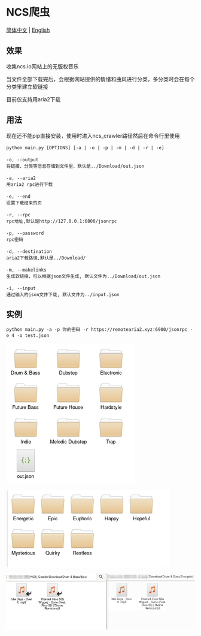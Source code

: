 
# NCS爬虫

[简体中文](./README_zh.md) | [English](./README.md)

## 效果

收集ncs.io网站上的无版权音乐

当文件全部下载完后，会根据网站提供的情绪和曲风进行分类，多分类时会在每个分类里建立软链接

目前仅支持用aria2下载

## 用法

现在还不能pip直接安装，使用时进入ncs_crawler路径然后在命令行里使用

```
python main.py [OPTIONS] [-a | -o | -p | -m | -d | -r | -e]

-o, --output
将链接、分类等信息存储到文件里，默认是../Download/out.json

-a, --aria2
用aria2 rpc进行下载

-e, --end
设置下载结束的页

-r, --rpc
rpc地址,默认是http://127.0.0.1:6800/jsonrpc

-p, --password
rpc密码

-d, --destination
aria2下载路径,默认是../Download/

-m, --makelinks
生成软链接，可以根据json文件生成, 默认文件为../Download/out.json

-i, --input
通过输入的json文件下载, 默认文件为../input.json
``` 

## 实例

```
python main.py -a -p 你的密码 -r https://remotearia2.xyz:6900/jsonrpc -e 4 -o test.json
```

![FoldersAndJSON](./Pics/FoldersAndJSON.png)

![MoodsFolders](./Pics/MoodsFolders.png)

![SoftLinks](./Pics/SoftLinks.png)